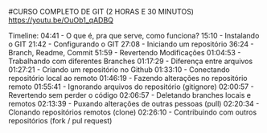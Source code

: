 #CURSO COMPLETO DE GIT (2 HORAS E 30 MINUTOS)
https://youtu.be/OuOb1_qADBQ

Timeline:
04:41 - O que é, pra que serve, como funciona?
15:10 - Instalando o GIT
21:42 - Configurando o GIT
27:08 - Iniciando um repositório
36:24 - Branch, Readme, Commit
51:59 - Revertendo Modificações
01:04:53 - Trabalhando com diferentes Branches
01:17:29 - Diferença entre arquivos
01:27:21 - Criando um repositório no Github
01:33:10 - Conectando repositório local ao remoto
01:46:19 - Fazendo alterações no repositório remoto
01:55:41 - Ignorando arquivos do repositório (gitignore)
02:00:57 - Revertendo sem perder o código
02:06:57 - Deletando branches locais e remotos
02:13:39 - Puxando alterações de outras pessoas (pull)
02:20:34 - Clonando repositórios remotos (clone)
02:26:10 - Contribuindo com outros repositórios (fork / pul request)